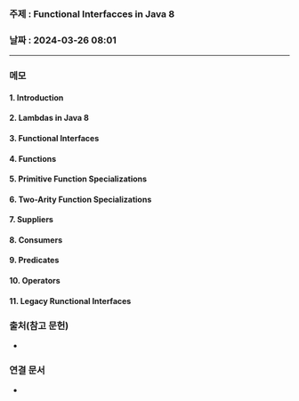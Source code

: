 ### 주제 : Functional Interfacces in Java 8

### 날짜 : 2024-03-26 08:01
----
### 메모
#### 1. Introduction
> 
#### 2. Lambdas in Java 8
#### 3. Functional Interfaces
#### 4. Functions
#### 5. Primitive Function Specializations
#### 6. Two-Arity Function Specializations
#### 7. Suppliers
#### 8. Consumers
#### 9. Predicates
#### 10. Operators
#### 11. Legacy Runctional Interfaces


### 출처(참고 문헌)
-

### 연결 문서
-

